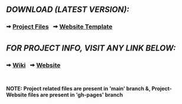 ## _DOWNLOAD (LATEST VERSION):_
<h3>
   🠪  <a href="https://github.com/HypertextAssassin0273/Modern_Snakes_And_Ladders-PF_Project/archive/v1.0.zip">Project Files</a>
  &nbsp;
   🠪  <a href="https://github.com/HypertextAssassin0273/Modern_Snakes_And_Ladders-PF_Project/archive/web2.2.zip">Website Template</a>
</h3>

## _FOR PROJECT INFO, VISIT ANY LINK BELOW:_
<h3>
  🠪 <a href="https://github.com/HypertextAssassin0273/Modern_Snakes_And_Ladders-PF_Project/wiki">Wiki</a>
  &nbsp;
  🠪 <a href="https://hypertextassassin0273.github.io/Modern_Snakes_And_Ladders-PF_Project/">Website</a>
</h3>

# 
**NOTE: Project related files are present in 'main' branch &, Project-Website files are present in 'gh-pages' branch**
